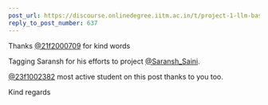 ```yaml
---
post_url: https://discourse.onlinedegree.iitm.ac.in/t/project-1-llm-based-automation-agent-discussion-thread-tds-jan-2025/164277/641
reply_to_post_number: 637
---
```

Thanks [@21f2000709](/u/21f2000709) for kind words

Tagging Saransh for his efforts to project [@Saransh\_Saini](/u/saransh_saini).

[@23f1002382](/u/23f1002382) most active student on this post thanks to you too.

Kind regards